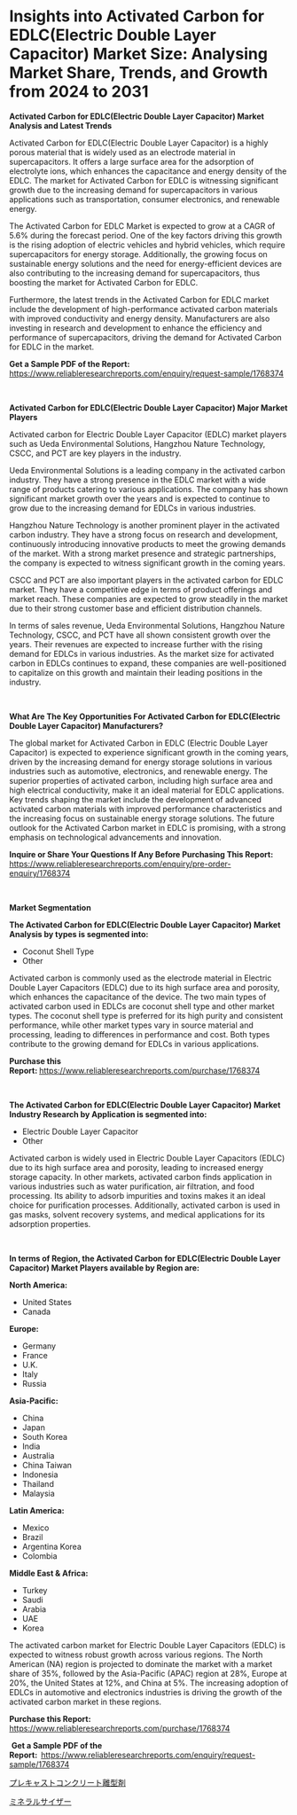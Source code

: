 <p><h1>Insights into Activated Carbon for EDLC(Electric Double Layer Capacitor) Market Size: Analysing Market Share, Trends, and Growth from 2024 to 2031</h1></p><p><strong>Activated Carbon for EDLC(Electric Double Layer Capacitor) Market Analysis and Latest Trends</strong></p>
<p><p>Activated Carbon for EDLC(Electric Double Layer Capacitor) is a highly porous material that is widely used as an electrode material in supercapacitors. It offers a large surface area for the adsorption of electrolyte ions, which enhances the capacitance and energy density of the EDLC. The market for Activated Carbon for EDLC is witnessing significant growth due to the increasing demand for supercapacitors in various applications such as transportation, consumer electronics, and renewable energy.</p><p>The Activated Carbon for EDLC Market is expected to grow at a CAGR of 5.6% during the forecast period. One of the key factors driving this growth is the rising adoption of electric vehicles and hybrid vehicles, which require supercapacitors for energy storage. Additionally, the growing focus on sustainable energy solutions and the need for energy-efficient devices are also contributing to the increasing demand for supercapacitors, thus boosting the market for Activated Carbon for EDLC.</p><p>Furthermore, the latest trends in the Activated Carbon for EDLC market include the development of high-performance activated carbon materials with improved conductivity and energy density. Manufacturers are also investing in research and development to enhance the efficiency and performance of supercapacitors, driving the demand for Activated Carbon for EDLC in the market.</p></p>
<p><strong>Get a Sample PDF of the Report:&nbsp;</strong> <a href="https://www.reliableresearchreports.com/enquiry/request-sample/1768374">https://www.reliableresearchreports.com/enquiry/request-sample/1768374</a></p>
<p>&nbsp;</p>
<p><strong>Activated Carbon for EDLC(Electric Double Layer Capacitor) Major Market Players</strong></p>
<p><p>Activated carbon for Electric Double Layer Capacitor (EDLC) market players such as Ueda Environmental Solutions, Hangzhou Nature Technology, CSCC, and PCT are key players in the industry.</p><p>Ueda Environmental Solutions is a leading company in the activated carbon industry. They have a strong presence in the EDLC market with a wide range of products catering to various applications. The company has shown significant market growth over the years and is expected to continue to grow due to the increasing demand for EDLCs in various industries.</p><p>Hangzhou Nature Technology is another prominent player in the activated carbon industry. They have a strong focus on research and development, continuously introducing innovative products to meet the growing demands of the market. With a strong market presence and strategic partnerships, the company is expected to witness significant growth in the coming years.</p><p>CSCC and PCT are also important players in the activated carbon for EDLC market. They have a competitive edge in terms of product offerings and market reach. These companies are expected to grow steadily in the market due to their strong customer base and efficient distribution channels.</p><p>In terms of sales revenue, Ueda Environmental Solutions, Hangzhou Nature Technology, CSCC, and PCT have all shown consistent growth over the years. Their revenues are expected to increase further with the rising demand for EDLCs in various industries. As the market size for activated carbon in EDLCs continues to expand, these companies are well-positioned to capitalize on this growth and maintain their leading positions in the industry.</p></p>
<p>&nbsp;</p>
<p><strong>What Are The Key Opportunities For Activated Carbon for EDLC(Electric Double Layer Capacitor) Manufacturers?</strong></p>
<p><p>The global market for Activated Carbon in EDLC (Electric Double Layer Capacitor) is expected to experience significant growth in the coming years, driven by the increasing demand for energy storage solutions in various industries such as automotive, electronics, and renewable energy. The superior properties of activated carbon, including high surface area and high electrical conductivity, make it an ideal material for EDLC applications. Key trends shaping the market include the development of advanced activated carbon materials with improved performance characteristics and the increasing focus on sustainable energy storage solutions. The future outlook for the Activated Carbon market in EDLC is promising, with a strong emphasis on technological advancements and innovation.</p></p>
<p><strong>Inquire or Share Your Questions If Any Before Purchasing This Report:</strong> <a href="https://www.reliableresearchreports.com/enquiry/pre-order-enquiry/1768374">https://www.reliableresearchreports.com/enquiry/pre-order-enquiry/1768374</a></p>
<p>&nbsp;</p>
<p><strong>Market Segmentation</strong></p>
<p><strong>The Activated Carbon for EDLC(Electric Double Layer Capacitor) Market Analysis by types is segmented into:</strong></p>
<p><ul><li>Coconut Shell Type</li><li>Other</li></ul></p>
<p><p>Activated carbon is commonly used as the electrode material in Electric Double Layer Capacitors (EDLC) due to its high surface area and porosity, which enhances the capacitance of the device. The two main types of activated carbon used in EDLCs are coconut shell type and other market types. The coconut shell type is preferred for its high purity and consistent performance, while other market types vary in source material and processing, leading to differences in performance and cost. Both types contribute to the growing demand for EDLCs in various applications.</p></p>
<p><strong>Purchase this Report:&nbsp;</strong><a href="https://www.reliableresearchreports.com/purchase/1768374">https://www.reliableresearchreports.com/purchase/1768374</a></p>
<p>&nbsp;</p>
<p><strong>The Activated Carbon for EDLC(Electric Double Layer Capacitor) Market Industry Research by Application is segmented into:</strong></p>
<p><ul><li>Electric Double Layer Capacitor</li><li>Other</li></ul></p>
<p><p>Activated carbon is widely used in Electric Double Layer Capacitors (EDLC) due to its high surface area and porosity, leading to increased energy storage capacity. In other markets, activated carbon finds application in various industries such as water purification, air filtration, and food processing. Its ability to adsorb impurities and toxins makes it an ideal choice for purification processes. Additionally, activated carbon is used in gas masks, solvent recovery systems, and medical applications for its adsorption properties.</p></p>
<p>&nbsp;</p>
<p><strong>In terms of Region, the Activated Carbon for EDLC(Electric Double Layer Capacitor) Market Players available by Region are:</strong></p>
<p>
    <p> <strong> North America: </strong>
        <ul>
            <li>United States</li>
            <li>Canada</li>
        </ul>
        </p> 
    <p> <strong> Europe: </strong>
        <ul>
            <li>Germany</li>
            <li>France</li>
            <li>U.K.</li>
            <li>Italy</li>
            <li>Russia</li>
        </ul>
        </p> 
    <p> <strong> Asia-Pacific: </strong>
        <ul>
            <li>China</li>
            <li>Japan</li>
            <li>South Korea</li>
            <li>India</li>
            <li>Australia</li>
            <li>China Taiwan</li>
            <li>Indonesia</li>
            <li>Thailand</li>
            <li>Malaysia</li>
        </ul>
        </p> 
    <p> <strong> Latin America: </strong>
        <ul>
            <li>Mexico</li>
            <li>Brazil</li>
            <li>Argentina Korea</li>
            <li>Colombia</li>
        </ul>
        </p> 
    <p> <strong> Middle East & Africa: </strong>
        <ul>
            <li>Turkey</li>
            <li>Saudi</li>
            <li>Arabia</li>
            <li>UAE</li>
            <li>Korea</li>
        </ul>
    </p>
    </p>
<p><p>The activated carbon market for Electric Double Layer Capacitors (EDLC) is expected to witness robust growth across various regions. The North American (NA) region is projected to dominate the market with a market share of 35%, followed by the Asia-Pacific (APAC) region at 28%, Europe at 20%, the United States at 12%, and China at 5%. The increasing adoption of EDLCs in automotive and electronics industries is driving the growth of the activated carbon market in these regions.</p></p>
<p><strong>Purchase this Report: </strong><a href="https://www.reliableresearchreports.com/purchase/1768374">https://www.reliableresearchreports.com/purchase/1768374</a></p>
<p>&nbsp;<strong>Get a Sample PDF of the Report:&nbsp;&nbsp;</strong><a href="https://www.reliableresearchreports.com/enquiry/request-sample/1768374">https://www.reliableresearchreports.com/enquiry/request-sample/1768374</a></p>
<p><strong></strong></p>
<p><p><a href="https://medium.com/@rusty-marie2024/%E3%83%97%E3%83%AA%E3%82%AD%E3%83%A3%E3%82%B9%E3%83%88%E3%82%B3%E3%83%B3%E3%82%AF%E3%83%AA%E3%83%BC%E3%83%88%E7%94%A8%E3%81%AE%E5%9E%8B%E9%9B%A2%E3%81%97%E5%89%A4%E5%B8%82%E5%A0%B4%E5%8B%95%E5%90%91%E3%81%A8%E5%B8%82%E5%A0%B4%E5%88%86%E6%9E%90%E3%82%92-2024%E5%B9%B4%E3%81%8B%E3%82%892031%E5%B9%B4%E3%81%BE%E3%81%A7%E3%81%AE%E6%9C%9F%E9%96%93%E3%81%AB%E4%BA%88%E6%B8%AC%E3%81%95%E3%82%8C%E3%81%A6%E3%81%84%E3%81%BE%E3%81%99-c7f8442a35ac">プレキャストコンクリート離型剤</a></p><p><a href="https://medium.com/@marcosoenrt565736/%E3%83%9F%E3%83%8D%E3%83%A9%E3%83%AB%E3%82%B5%E3%82%A4%E3%82%B6%E3%83%BC%E5%B8%82%E5%A0%B4%E3%81%AE%E3%83%88%E3%83%AC%E3%83%B3%E3%83%89%E3%81%A8%E5%B8%82%E5%A0%B4%E5%88%86%E6%9E%90%E3%81%AF-2024%E5%B9%B4%E3%81%8B%E3%82%892031%E5%B9%B4%E3%81%BE%E3%81%A7%E3%81%AE%E6%9C%9F%E9%96%93%E3%81%AB%E4%BA%88%E6%B8%AC%E3%81%95%E3%82%8C%E3%81%A6%E3%81%84%E3%81%BE%E3%81%99-bc49d62d91da">ミネラルサイザー</a></p></p>